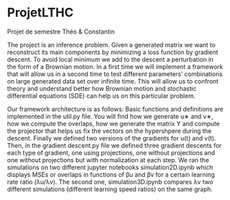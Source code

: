 # ProjetLTHC
Projet de semestre Théo &amp; Constantin

The project is an inference problem. Given a generated matrix we want to reconstruct its main components by minimizing a loss function by gradient descent. 
To avoid local minimum we add to the descent a perturbation in the form of a Brownian motion. In a first time we will implement a framework that will allow 
us in a second time to test different parameters’ combinations on large generated data set over infinite time. This will allow us to confront theory and 
understand better how Brownian motion and stochastic differential equations (SDE) can help us on this particular problem.

Our framework architecture is as follows:
Basic functions and definitions are implemented in the util.py file. You will find how we generate u∗ and v∗,
how we compute the overlaps, how we generate the matrix Y and compute the projector that helps us fix the
vectors on the hypershpere during the descent. Finally we defined two versions of the gradients for u(t) and
v(t).
Then, in the gradient descent.py file we defined three gradient descents for each type of gradient, one using
projections, one without projections and one without projections but with normalization at each step.
We ran the simulations on two different jupyter notebooks simulation2D.ipynb which displays MSEs or overlaps
in functions of βu and βv for a certain learning rate ratio (λu/λv). The second one, simulation3D.ipynb compares λv
two different simulations (different learning speed ratios) on the same graph.
